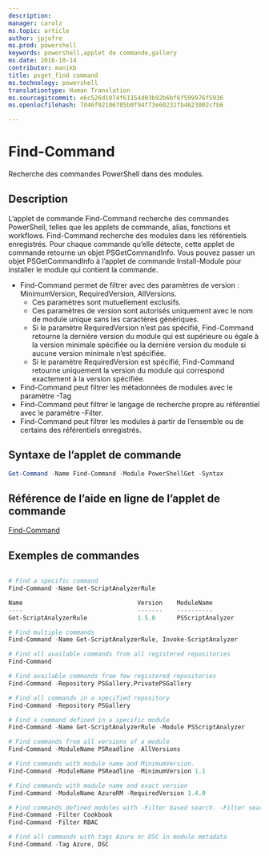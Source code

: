 ```yaml
---
description: 
manager: carolz
ms.topic: article
author: jpjofre
ms.prod: powershell
keywords: powershell,applet de commande,gallery
ms.date: 2016-10-14
contributor: manikb
title: psget_find command
ms.technology: powershell
translationtype: Human Translation
ms.sourcegitcommit: e6c526d1074f61154d03b92b6bf6f599976f5936
ms.openlocfilehash: 7d46f02106785b0f94f73e60231fb4623002cfb6

---
```


# Find-Command

Recherche des commandes PowerShell dans des modules.

## Description
L’applet de commande Find-Command recherche des commandes PowerShell, telles que les applets de commande, alias, fonctions et workflows. Find-Command recherche des modules dans les référentiels enregistrés.
Pour chaque commande qu’elle détecte, cette applet de commande retourne un objet PSGetCommandInfo. Vous pouvez passer un objet PSGetCommandInfo à l’applet de commande Install-Module pour installer le module qui contient la commande.

- Find-Command permet de filtrer avec des paramètres de version : MinimumVersion, RequiredVersion, AllVersions.
  - Ces paramètres sont mutuellement exclusifs.
  - Ces paramètres de version sont autorisés uniquement avec le nom de module unique sans les caractères génériques.
  - Si le paramètre RequiredVersion n’est pas spécifié, Find-Command retourne la dernière version du module qui est supérieure ou égale à la version minimale spécifiée ou la dernière version du module si aucune version minimale n’est spécifiée.
  - Si le paramètre RequiredVersion est spécifié, Find-Command retourne uniquement la version du module qui correspond exactement à la version spécifiée.
- Find-Command peut filtrer les métadonnées de modules avec le paramètre -Tag
- Find-Command peut filtrer le langage de recherche propre au référentiel avec le paramètre -Filter.
- Find-Command peut filtrer les modules à partir de l’ensemble ou de certains des référentiels enregistrés.

## Syntaxe de l’applet de commande
```powershell
Get-Command -Name Find-Command -Module PowerShellGet -Syntax
```

## Référence de l’aide en ligne de l’applet de commande

[Find-Command](http://go.microsoft.com/fwlink/?LinkId=733636)

## Exemples de commandes
```powershell

# Find a specific command
Find-Command -Name Get-ScriptAnalyzerRule

Name                                Version    ModuleName                          Repository
----                                -------    ----------                          ----------
Get-ScriptAnalyzerRule              1.5.0      PSScriptAnalyzer                    PSGallery

# Find multiple commands
Find-Command -Name Get-ScriptAnalyzerRule, Invoke-ScriptAnalyzer

# Find all available commands from all registered repositories
Find-Command

# Find available commands from few registered repositories
Find-Command -Repository PSGallery,PrivatePSGallery

# Find all commands in a specified repository
Find-Command -Repository PSGallery

# Find a command defined in a specific module
Find-Command -Name Get-ScriptAnalyzerRule -Module PSScriptAnalyzer

# Find commands from all versions of a module
Find-Command -ModuleName PSReadline -AllVersions

# Find commands with module name and MinimumVersion.
Find-Command -ModuleName PSReadline -MinimumVersion 1.1

# Find commands with module name and exact version
Find-Command -ModuleName AzureRM -RequiredVersion 1.4.0

# Find commands defined modules with -Filter based search. -Filter searches in description and module names
Find-Command -Filter Cookbook
Find-Command -Filter RBAC

# Find all commands with tags Azure or DSC in module metadata
Find-Command -Tag Azure, DSC

```




<!--HONumber=Oct16_HO2-->


